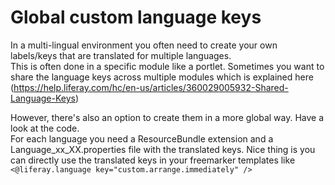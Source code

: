 # Global custom language keys

In a multi-lingual environment you often need to create your own labels/keys that are translated for multiple languages.  
This is often done in a specific module like a portlet.
Sometimes you want to share the language keys across multiple modules which is explained here (https://help.liferay.com/hc/en-us/articles/360029005932-Shared-Language-Keys)  

  
However, there's also an option to create them in a more global way.
Have a look at the code.  
For each language you need a ResourceBundle extension and a Language_xx_XX.properties file with the translated keys.
Nice thing is you can directly use the translated keys in your freemarker templates like `<@liferay.language key="custom.arrange.immediately" />`